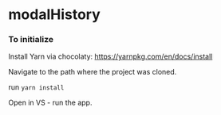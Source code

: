# modalHistory

### To initialize

Install Yarn via chocolaty: https://yarnpkg.com/en/docs/install

Navigate to the path where the project was cloned. 

run `yarn install`

Open in VS - run the app.
